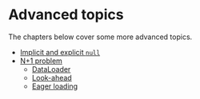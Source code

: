 Advanced topics
===============

The chapters below cover some more advanced topics.

- [Implicit and explicit `null`](implicit_and_explicit_null.md)
- [N+1 problem](n_plus_1.md)
    - [DataLoader](dataloader.md)
    - [Look-ahead](lookahead.md)
    - [Eager loading](eager_loading.md)
